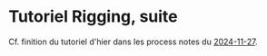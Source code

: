 # Tutoriel Rigging, suite
Cf. finition du tutoriel d'hier dans les process notes du [2024-11-27](2024-11-27.md).
